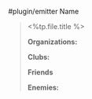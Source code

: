 
#plugin/emitter Name 
> <%tp.file.title %>
>
>**Organizations:**
>
>**Clubs:** 
>
>**Friends**
>
>**Enemies:**


 




 
